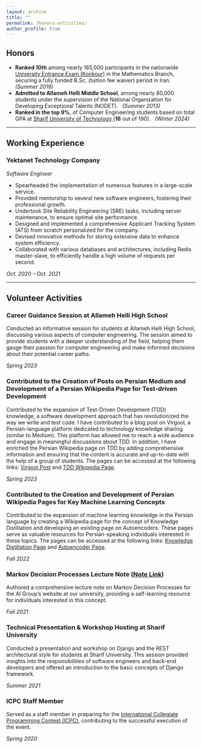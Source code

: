 ```yaml
---
layout: archive
title: ""
permalink: /honors-activities/
author_profile: true
---
```


## Honors
<ul>
<li><b>Ranked 10th</b> among nearly 165,000 participants in the nationwide <a href="https://en.wikipedia.org/wiki/Iranian_University_Entrance_Exam">University Entrance Exam (Konkour)</a> in the Mathematics Branch, securing a fully funded B.Sc. (tuition fee waiver) period in Iran. &nbsp; <i>(Summer 2019)</i></li>
<li><b>Admitted to Allameh Helli Middle School</b>, among nearly 80,000 students under the supervision of the National Organization for Developing Exceptional Talents (NODET). &nbsp; <i>(Summer 2013)</i></li>
<li><b>Ranked in the top 9%</b>, of Computer Engineering students based on total GPA at <a href="https://en.sharif.edu/"> Sharif University of Technology </a> (<b>16</b> out of 190). &nbsp; <i>(Winter 2024)</i></li>

</ul>

---

## Working Experience
### Yektanet Technology Company

_Software Engineer_

- Spearheaded the implementation of numerous features in a large-scale service.
- Provided mentorship to several new software engineers, fostering their professional growth.
- Undertook Site Reliability Engineering (SRE) tasks, including server maintenance, to ensure optimal site performance.
- Designed and implemented a comprehensive Applicant Tracking System (ATS) from scratch personalized for the company.
- Devised innovative methods for storing extensive data to enhance system efficiency.
- Collaborated with various databases and architectures, including Redis master-slave, to efficiently handle a high volume of requests per second.

*Oct. 2020 – Oct. 2021*

---

## Volunteer Activities

### Career Guidance Session at Allameh Helli High School

Conducted an informative session for students at Allameh Helli High School, discussing various aspects of computer engineering. The session aimed to provide students with a deeper understanding of the field, helping them gauge their passion for computer engineering and make informed decisions about their potential career paths.

*Spring 2023*

### Contributed to the Creation of Posts on Persian Medium and Development of a Persian Wikipedia Page for Test-driven Development

Contributed to the expansion of Test-Driven Development (TDD) knowledge, a software development approach that has revolutionized the way we write and test code. I have contributed to a blog post on Virgool, a Persian-language platform dedicated to technology knowledge sharing (similar to Medium). This platform has allowed me to reach a wide audience and engage in meaningful discussions about TDD. In addition, I have enriched the Persian Wikipedia page on TDD by adding comprehensive information and ensuring that the content is accurate and up-to-date with the help of a group of students. The pages can be accessed at the following links: [Virgool Post](https://virgool.io/@m_93656123/%D8%AA%D9%88%D8%B3%D8%B9%D9%87-%DB%8C-%D9%85%D8%A8%D8%AA%D9%86%DB%8C-%D8%A8%D8%B1-%D8%A2%D8%B2%D9%85%D9%88%D9%86-qr00jqcccdpj) and [TDD Wikipedia Page](https://fa.wikipedia.org/wiki/%D8%AA%D9%88%D8%B3%D8%B9%D9%87_%D8%A2%D8%B2%D9%85%D9%88%D9%86%E2%80%8C%D9%85%D8%AD%D9%88%D8%B1).

*Spring 2023*

### Contributed to the Creation and Development of Persian Wikipedia Pages for Key Machine Learning Concepts

Contributed to the expansion of machine learning knowledge in the Persian language by creating a Wikipedia page for the concept of Knowledge Distillation and developing an existing page on Autoencoders. These pages serve as valuable resources for Persian-speaking individuals interested in these topics. The pages can be accessed at the following links: [Knowledge Distillation Page](https://fa.wikipedia.org/wiki/\%D8\%AA\%D9\%82\%D8\%B7\%DB\%8C\%D8\%B1\_\%D8\%AF\%D8\%A7\%D9\%86\%D8\%B4) and [Autoencoder Page](https://fa.wikipedia.org/wiki/\%D8\%AE\%D9\%88\%D8\%AF\%D8\%B1\%D9\%85\%D8\%B2\%DA\%AF\%D8\%B0\%D8\%A7\%D8\%B1).

*Fall 2022*

### Markov Decision Processes Lecture Note ([Note Link](https://github.com/aboots/Markov-Decision-lecture-note-from-value-iteration/blob/master/Markov\%20Decision\%20(from\%20value\%20iteration).ipynb))

Authored a comprehensive lecture note on Markov Decision Processes for the AI Group’s website at our university, providing a self-learning resource for individuals interested in this concept.

*Fall 2021*

### Technical Presentation & Workshop Hosting at Sharif University

Conducted a presentation and workshop on Django and the REST architectural style for students at Sharif University. This session provided insights into the responsibilities of software engineers and back-end developers and offered an introduction to the basic concepts of Django framework.

*Summer 2021*

### ICPC Staff Member

Served as a staff member in preparing for the [International Collegiate Programming Contest (ICPC)](http://icpc.sharif.edu/2022/), contributing to the successful execution of the event.

*Spring 2020*
